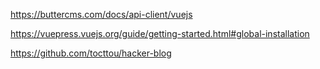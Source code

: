 https://buttercms.com/docs/api-client/vuejs

https://vuepress.vuejs.org/guide/getting-started.html#global-installation

https://github.com/tocttou/hacker-blog